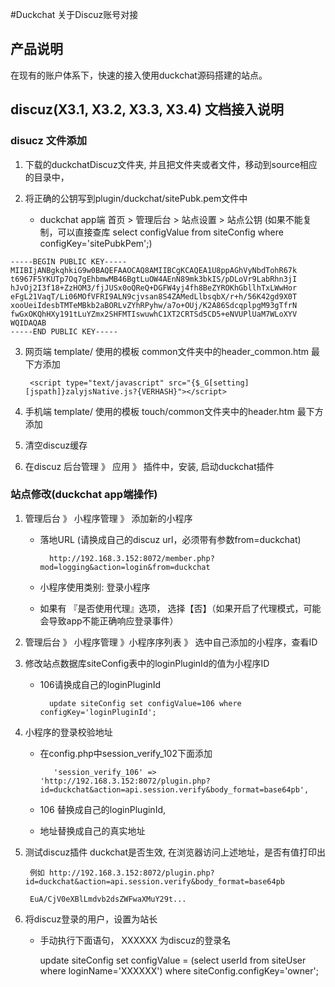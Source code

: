 #Duckchat 关于Discuz账号对接

## 产品说明
在现有的账户体系下，快速的接入使用duckchat源码搭建的站点。

## discuz(X3.1, X3.2, X3.3, X3.4) 文档接入说明

### disucz 文件添加
1. 下载的duckchatDiscuz文件夹, 并且把文件夹或者文件，移动到source相应的目录中，
		
2. 将正确的公钥写到plugin/duckchat/sitePubk.pem文件中
	
	* duckchat app端 首页 > 管理后台 > 站点设置 > 站点公钥 (如果不能复制，可以直接查库 select configValue  from siteConfig where configKey='sitePubkPem';)

``` 
-----BEGIN PUBLIC KEY-----
MIIBIjANBgkqhkiG9w0BAQEFAAOCAQ8AMIIBCgKCAQEA1U8ppAGhVyNbdTohR67k
t6967F5YKUTp7Oq7gEhbmwMB46BgtLuOW4AEnN89mk3bkIS/pDLoVr9LabRhn3jI
hJvOj2I3f18+ZzHOM3/fjJUSx0oQReQ+DGFW4yj4fh8BeZYROKhGbllhTxLWwHor
eFgL21VaqT/Li06MOfVFRI9ALN9cjvsan8S4ZAMedLlbsqbX/r+h/56K42gd9X0T
xooUeiIdesbTMTeMBkb2aBORLvZYhRPyhw/a7o+OUj/K2A86SdcqplpgM93gTfrN
fwGxOKQhHXy191tLuYZmx2SHFMTIswuwhC1XT2CRTSd5CD5+eNVUPlUaM7WLoXYV
WQIDAQAB
-----END PUBLIC KEY-----

```


3. 网页端 template/ 使用的模板 common文件夹中的header_common.htm 最下方添加

		<script type="text/javascript" src="{$_G[setting][jspath]}zalyjsNative.js?{VERHASH}"></script>

4. 手机端 template/ 使用的模板 touch/common文件夹中的header.htm 最下方添加

    <script type="text/javascript" src="{$_G[setting][jspath]}zalyjsNative.js?{VERHASH}"></script>

5. 清空discuz缓存

6. 在discuz 后台管理 》 应用 》 插件中，安装, 启动duckchat插件

### 站点修改(duckchat app端操作)

1. 管理后台 》 小程序管理 》 添加新的小程序
	* 落地URL (请换成自己的discuz url，必须带有参数from=duckchat)
		
			http://192.168.3.152:8072/member.php?mod=logging&action=login&from=duckchat

	* 小程序使用类别: 登录小程序
	* 如果有 『是否使用代理』选项， 选择【否】（如果开启了代理模式，可能会导致app不能正确响应登录事件）

2. 管理后台 》 小程序管理 》小程序序列表 》 选中自己添加的小程序，查看ID

3. 修改站点数据库siteConfig表中的loginPluginId的值为小程序ID
    * 106请换成自己的loginPluginId
   
   			update siteConfig set configValue=106 where configKey='loginPluginId';
   		
4. 小程序的登录校验地址
	* 在config.php中session_verify_102下面添加
	
	 		 'session_verify_106' => 'http://192.168.3.152:8072/plugin.php?id=duckchat&action=api.session.verify&body_format=base64pb',
	 
	* 106 替换成自己的loginPluginId, 
	* 地址替换成自己的真实地址
	
5. 测试discuz插件 duckchat是否生效, 在浏览器访问上述地址，是否有值打印出
	
		例如 http://192.168.3.152:8072/plugin.php?id=duckchat&action=api.session.verify&body_format=base64pb

		EuA/CjV0eXBlLmdvb2dsZWFwaXMuY29t...

6. 将discuz登录的用户，设置为站长
	
	* 手动执行下面语句， XXXXXX 为discuz的登录名
			
		update siteConfig set configValue = (select userId from siteUser where loginName='XXXXXX') where siteConfig.configKey='owner';

